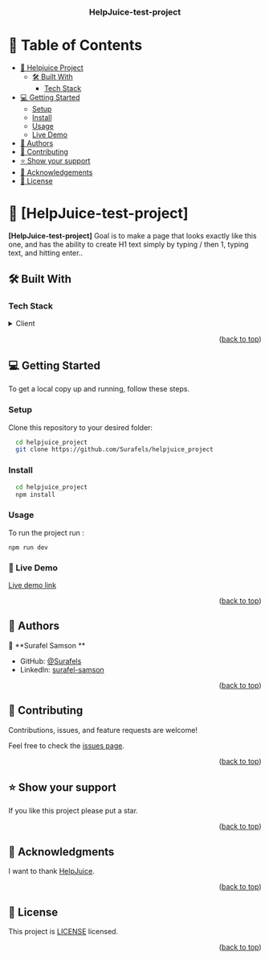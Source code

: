 <a name="readme-top"></a>
<div align="center">

  <h3><b>HelpJuice-test-project</b></h3>

</div>

# 📗 Table of Contents

- [📖 Helpjuice Project](#HelpJuice-test-project)
  - [🛠 Built With](#built-with)
    - [Tech Stack](#tech-stack)
- [💻 Getting Started](#getting-started)
  - [Setup](#setup)
  - [Install](#install)
  - [Usage](#usage)
  - [Live Demo](#live-demo)
- [👥 Authors](#authors)
- [🤝 Contributing](#contributing)
- [⭐️ Show your support](#support)
- [🙏 Acknowledgements](#acknowledgements)
- [📝 License](#license)

# 📖 [HelpJuice-test-project] <a name="HelpJuice-test-project"></a>
**[HelpJuice-test-project]** Goal is to make a page that looks exactly like this one, and has the ability to create H1 text simply by typing / then 1, typing text, and hitting enter..

## 🛠 Built With <a name="built-with"></a>

### Tech Stack <a name="tech-stack"></a>
<details>
  <summary>Client</summary>
  <ul>
    <li>JavaScript</li>
    <li>Next.js</li>
    <li>Tailwind CSS</li>
    <li>HTM5L5</li>
    <li>CSS</li>
    <li>FontAwesome</li>
  </ul>
</details>

<p align="right">(<a href="#readme-top">back to top</a>)</p>

## 💻 Getting Started <a name="getting-started"></a>

To get a local copy up and running, follow these steps.

### Setup

Clone this repository to your desired folder:

```sh
  cd helpjuice_project
  git clone https://github.com/Surafels/helpjuice_project
```
### Install

```sh
  cd helpjuice_project
  npm install
```
### Usage

To run the project run :

    npm run dev

### 🚀 Live Demo

 [Live demo link](https://helpjuice-project-lemon.vercel.app/)


<p align="right">(<a href="#readme-top">back to top</a>)</p>


## 👥 Authors <a name="authors"></a>

👤 **Surafel Samson **

- GitHub: [@Surafels](https://github.com/Surafels)
- LinkedIn: [surafel-samson](https://www.linkedin.com/in/surafel-samson/)

<p align="right">(<a href="#readme-top">back to top</a>)</p>

## 🤝 Contributing <a name="contributing"></a>

Contributions, issues, and feature requests are welcome!

Feel free to check the [issues page](https://github.com/Surafels/helpjuice_project/issues).

<p align="right">(<a href="#readme-top">back to top</a>)</p>

## ⭐️ Show your support <a name="support"></a>

If you like this project please put a star.

<p align="right">(<a href="#readme-top">back to top</a>)</p>

## 🙏 Acknowledgments <a name="acknowledgements"></a>

I want to thank [HelpJuice](https://helpjuice.com/).


<p align="right">(<a href="#readme-top">back to top</a>)</p>


## 📝 License <a name="license"></a>

This project is [LICENSE](./LICENSE) licensed.
<p align="right">(<a href="#readme-top">back to top</a>)</p>
